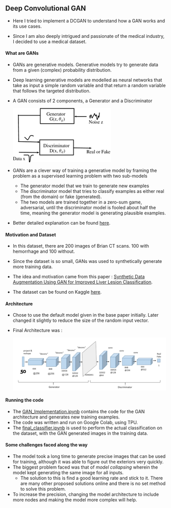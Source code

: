 ## Deep Convolutional GAN

-   Here I tried to implement a DCGAN to understand how a GAN works and its use cases.

-   Since I am also deeply intrigued and passionate of the medical industry, I decided to use a medical dataset.



#### What are GANs

-   GANs are generative models. Generative models try to generate data from a given (complex) probability distribution.

-   Deep learning generative models are modelled as neural networks that take as input a simple random variable and that return a random variable that follows the targeted distribution.

-   A GAN consists of 2 components, a Generator and a Discriminator

    <img src="README.assets/image1.png" alt="img" style="zoom: 50%;" />

-   GANs are a clever way of training a generative model by framing the problem as a supervised learning problem with two sub-models

    -   The generator model that we train to generate new examples
    -   The discriminator model that tries to classify examples as either real (from the domain) or fake (generated). 
    -   The two models are trained together in a zero-sum game, adversarial, until the discriminator model is fooled about half the time, meaning the generator model is generating plausible examples.

-   Better detailed explanation can be found [here](https://machinelearningmastery.com/what-are-generative-adversarial-networks-gans/).



#### Motivation and Dataset

-   In this dataset, there are 200 images of Brian CT scans. 100 with hemorrhage and 100 without.

-   Since the dataset is so small, GANs was used to synthetically generate more training data.

-   The idea and motivation came from this paper : [ Synthetic Data Augmentation Using GAN for Improved Liver Lesion Classification](www.eng.biu.ac.il/goldbej/files/2018/01/ISBI_2018_Maayan.pdf).

-   The dataset can be found on Kaggle [here](https://www.kaggle.com/felipekitamura/head-ct-hemorrhage).



#### Architecture

-   Chose to use the default model given in the base paper initially. Later changed it slightly to reduce the size of the random input vector.

-   Final Architecture was :

    ![image-20200602125058042](README.assets/image-20200602125058042.png)



#### Running the code

-   The [GAN_Implementation.ipynb](https://github.com/AceEV/DCGAN/blob/master/GAN_Implementation.ipynb) contains the code for the GAN architecture and generates new training examples. 
-   The code was written and run on Google Colab, using TPU.
-   The [final_classifier.ipynb](https://github.com/AceEV/DCGAN/blob/master/final_classifier.ipynb) is used to perform the actual classification on the dataset, with the GAN generated images in the training data.



#### Some challenges faced along the way

-   The model took a long time to generate precise images that can be used for training, although it was able to figure out the exteriors very quickly.
-   The biggest problem faced was that of _model collapsing_ wherein the model kept generating the same image for all inputs.
    -   The solution to this is find a good learning rate and stick to it. There are many other proposed solutions online and there is no set method to solve this problem.
-   To increase the precision, changing the model architecture to include more nodes and making the model more complex will help.
